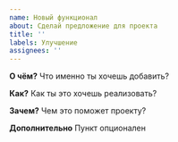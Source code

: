 ```yaml
---
name: Новый функционал
about: Сделай предложение для проекта
title: ''
labels: Улучшение
assignees: ''
---
```


**О чём?**
Что именно ты хочешь добавить?

**Как?**
Как ты это хочешь реализовать?

**Зачем?**
Чем это поможет проекту?

**Дополнительно**
Пункт опционален
